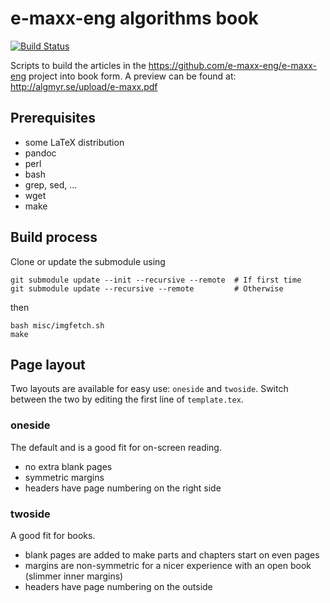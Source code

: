 e-maxx-eng algorithms book
==========================

[![Build Status](https://travis-ci.org/algmyr/e-maxx-eng-book.svg?branch=master)](https://travis-ci.org/algmyr/e-maxx-eng-book)

Scripts to build the articles in the https://github.com/e-maxx-eng/e-maxx-eng project into book form. A preview can be found at: http://algmyr.se/upload/e-maxx.pdf

Prerequisites
-------------

* some LaTeX distribution
* pandoc
* perl
* bash
* grep, sed, ...
* wget
* make

Build process
-------------

Clone or update the submodule using

    git submodule update --init --recursive --remote  # If first time
    git submodule update --recursive --remote         # Otherwise

then

    bash misc/imgfetch.sh
    make

Page layout
-----------

Two layouts are available for easy use: `oneside` and `twoside`. Switch between the two by editing the first line of `template.tex`.

### oneside
The default and is a good fit for on-screen reading.

* no extra blank pages
* symmetric margins
* headers have page numbering on the right side

### twoside
A good fit for books.

* blank pages are added to make parts and chapters start on even pages
* margins are non-symmetric for a nicer experience with an open book (slimmer inner margins)
* headers have page numbering on the outside

